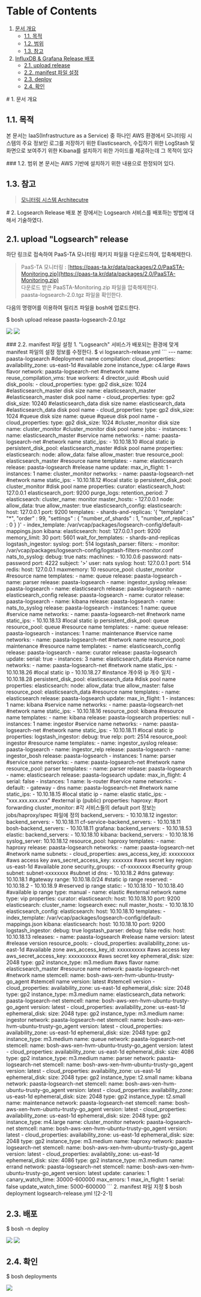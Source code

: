 # Table of Contents

1. [문서 개요](paas-ta-logsearch-aws-_v1.0.md#1)
   * [1.1. 목적](paas-ta-logsearch-aws-_v1.0.md#2)
   * [1.2. 범위](paas-ta-logsearch-aws-_v1.0.md#3)
   * [1.3. 참고](paas-ta-logsearch-aws-_v1.0.md#4)
2. [InfluxDB & Grafana Release 배포](paas-ta-logsearch-aws-_v1.0.md#5)
   * [2.1.  upload release](paas-ta-logsearch-aws-_v1.0.md#6)
   * [2.2.  manifest 파일 설정](paas-ta-logsearch-aws-_v1.0.md#7)
   * [2.3.  deploy](paas-ta-logsearch-aws-_v1.0.md#8)
   * [2.4.  확인](paas-ta-logsearch-aws-_v1.0.md#9)

 \# 1. 문서 개요

## 1.1. 목적

본 문서는 IaaS\(Infrastructure as a Service\) 중 하나인 AWS 환경에서 모니터링 시스템의 주요 정보인 로그를 저장하기 위한 Elasticsearch, 수집하기 위한 LogStash 및 화면으로 보여주기 위한 Kibana를 설치하기 위한 가이드를 제공하는데 그 목적이 있다

 \#\#\# 1.2. 범위 본 문서는 AWS 기반에 설치하기 위한 내용으로 한정되어 있다.

## 1.3. 참고

> [모니터링 시스템 Architecutre](https://github.com/OpenPaaSRnD/Documents-PaaSTA-2.0/blob/master/Use-Guide/PaaS-TA%20%EB%AA%A8%EB%8B%88%ED%84%B0%EB%A7%81%20%EC%8B%9C%EC%8A%A4%ED%85%9C%20Architecture.md)

 \# 2. Logsearch Release 배포 본 장에서는 Logsearch 서비스를 배포하는 방법에 대해서 기술하였다.

## 2.1.  upload "Logsearch" release

하단 링크로 접속하여 PaaS-TA 모니터링 패키지 파일을 다운로드하여, 압축해제한다.

> PaaS-TA 모니터링 : [https://paas-ta.kr/data/packages/2.0/PaaSTA-Monitoring.zip](https://paas-ta.kr/data/packages/2.0/PaaSTA-Monitoring.zip)   
>  다운로드 받은 PaaSTA-Monitoring.zip 파일을 압축해제한다.   
>  paasta-logsearch-2.0.tgz 파일을 확인한다.

다음의 명령어를 이용하여 릴리즈 파일을 bosh에 업로드한다.

$ bosh upload release paasta-logsearch-2.0.tgz

![](../../../.gitbook/assets/2-1-1%20%2823%29.png) ![](../../../.gitbook/assets/2-1-2%20%2815%29.png)

 \#\#\# 2.2. manifest 파일 설정 1. "Logsearch" 서비스가 배포되는 환경에 맞게 manifest 파일의 설정 정보를 수정한다. $ vi logsearch-release.yml \`\`\` --- name: paasta-logsearch \#deployment name compilation: cloud\_properties: availability\_zone: us-east-1d \#available zone instance\_type: c4.large \#aws flavor network: paasta-logsearch-net \#network name reuse\_compilation\_vms: true workers: 4 director\_uuid:  \#bosh uuid disk\_pools: - cloud\_properties: type: gp2 disk\_size: 1024 \#elasticsearch\_master disk size name: elasticsearch\_master \#elasticsearch\_master disk pool name - cloud\_properties: type: gp2 disk\_size: 10240 \#elasticsearch\_data disk size name: elasticsearch\_data \#elasticsearch\_data disk pool name - cloud\_properties: type: gp2 disk\_size: 1024 \#queue disk size name: queue \#queue disk pool name - cloud\_properties: type: gp2 disk\_size: 1024 \#cluster\_monitor disk size name: cluster\_monitor \#cluster\_monitor disk pool name jobs: - instances: 1 name: elasticsearch\_master \#service name networks: - name: paasta-logsearch-net \#network name static\_ips: - 10.10.18.10 \#local static ip persistent\_disk\_pool: elasticsearch\_master \#disk pool name properties: elasticsearch: node: allow\_data: false allow\_master: true resource\_pool: elasticsearch\_master \#resource name templates: - name: elasticsearch release: paasta-logsearch \#release name update: max\_in\_flight: 1 - instances: 1 name: cluster\_monitor networks: - name: paasta-logsearch-net \#network name static\_ips: - 10.10.18.12 \#local static ip persistent\_disk\_pool: cluster\_monitor \#disk pool name properties: curator: elasticsearch\_host: 127.0.0.1 elasticsearch\_port: 9200 purge\_logs: retention\_period: 7 elasticsearch: cluster\_name: monitor master\_hosts: - 127.0.0.1 node: allow\_data: true allow\_master: true elasticsearch\_config: elasticsearch: host: 127.0.0.1 port: 9200 templates: - shards-and-replicas: '{ "template" : "\*", "order" : 99, "settings" : { "number\_of\_shards" : 1, "number\_of\_replicas" : 0 } }' - index\_template: /var/vcap/packages/logsearch-config/default-mappings.json kibana: elasticsearch: host: 127.0.0.1 port: 9200 memory\_limit: 30 port: 5601 wait\_for\_templates: - shards-and-replicas logstash\_ingestor: syslog: port: 514 logstash\_parser: filters: - monitor: /var/vcap/packages/logsearch-config/logstash-filters-monitor.conf nats\_to\_syslog: debug: true nats: machines: - 10.10.0.6 password: nats-password port: 4222 subject: '&gt;' user: nats syslog: host: 127.0.0.1 port: 514 redis: host: 127.0.0.1 maxmemory: 10 resource\_pool: cluster\_monitor \#resource name templates: - name: queue release: paasta-logsearch - name: parser release: paasta-logsearch - name: ingestor\_syslog release: paasta-logsearch - name: elasticsearch release: paasta-logsearch - name: elasticsearch\_config release: paasta-logsearch - name: curator release: paasta-logsearch - name: kibana release: paasta-logsearch - name: nats\_to\_syslog release: paasta-logsearch - instances: 1 name: queue \#service name networks: - name: paasta-logsearch-net \#network name static\_ips: - 10.10.18.13 \#local static ip persistent\_disk\_pool: queue resource\_pool: queue \#resource name templates: - name: queue release: paasta-logsearch - instances: 1 name: maintenance \#service name networks: - name: paasta-logsearch-net \#network name resource\_pool: maintenance \#resource name templates: - name: elasticsearch\_config release: paasta-logsearch - name: curator release: paasta-logsearch update: serial: true - instances: 3 name: elasticsearch\_data \#service name networks: - name: paasta-logsearch-net \#network name static\_ips: - 10.10.18.26 \#local static ip - 10.10.18.27 \#instance 개수와 ip 개수 일치 - 10.10.18.28 persistent\_disk\_pool: elasticsearch\_data \#disk pool name properties: elasticsearch: node: allow\_data: true allow\_master: false resource\_pool: elasticsearch\_data \#resource name templates: - name: elasticsearch release: paasta-logsearch update: max\_in\_flight: 1 - instances: 1 name: kibana \#service name networks: - name: paasta-logsearch-net \#network name static\_ips: - 10.10.18.16 resource\_pool: kibana \#resource name templates: - name: kibana release: paasta-logsearch properties: null - instances: 1 name: ingestor \#service name networks: - name: paasta-logsearch-net \#network name static\_ips: - 10.10.18.11 \#local static ip properties: logstash\_ingestor: debug: true relp: port: 2514 resource\_pool: ingestor \#resource name templates: - name: ingestor\_syslog release: paasta-logsearch - name: ingestor\_relp release: paasta-logsearch - name: ingestor\_bosh release: paasta-logsearch - instances: 1 name: parser \#service name networks: - name: paasta-logsearch-net \#network name resource\_pool: parser templates: - name: parser release: paasta-logsearch - name: elasticsearch release: paasta-logsearch update: max\_in\_flight: 4 serial: false - instances: 1 name: ls-router \#service name networks: - default: - gateway - dns name: paasta-logsearch-net \#network name static\_ips: - 10.10.18.15 \#local static ip - name: elastic static\_ips: - "xxx.xxx.xxx.xxx" \#external ip \(public\) properties: haproxy: \#port forwarding cluster\_monitor: \#각 서비스들의 default port 정보는 jobs/haproxy/spec 파일에 정의 backend\_servers: - 10.10.18.12 ingestor: backend\_servers: - 10.10.18.11 cf-service-backend\_servers: - 10.10.18.11 bosh-backend\_servers: - 10.10.18.11 grafana: backend\_servers: - 10.10.18.53 elastic: backend\_servers: - 10.10.18.10 kibana: backend\_servers: - 10.10.18.16 syslog\_server: 10.10.18.12 resource\_pool: haproxy templates: - name: haproxy release: paasta-logsearch networks: - name: paasta-logsearch-net \#network name subnets: - cloud\_properties: aws\_access\_key\_id: xxxxxxxxx \#aws access key aws\_secret\_access\_key: xxxxxxx \#aws secret key region: us-east-1d \#available zone security\_groups: - cf-xxxxxxxx \#security group subnet: subnet-xxxxxxxx \#subnet id dns: - 10.10.18.2 \#dns gateway: 10.10.18.1 \#gateway range: 10.10.18.0/24 \#static ip range reserved: - 10.10.18.2 - 10.10.18.9 \#reserved ip range static: - 10.10.18.10 - 10.10.18.40 \#available ip range type: manual - name: elastic \#external network name type: vip properties: curator: elasticsearch: host: 10.10.18.10 port: 9200 elasticsearch: cluster\_name: logsearch exec: null master\_hosts: - 10.10.18.10 elasticsearch\_config: elasticsearch: host: 10.10.18.10 templates: - index\_template: /var/vcap/packages/logsearch-config/default-mappings.json kibana: elasticsearch: host: 10.10.18.10 port: 9200 logstash\_ingestor: debug: true logstash\_parser: debug: false redis: host: 10.10.18.13 releases: - name: paasta-logsearch \#release name version: latest \#release version resource\_pools: - cloud\_properties: availability\_zone: us-east-1d \#available zone aws\_access\_key\_id: xxxxxxxxxx \#aws access key aws\_secret\_access\_key: xxxxxxxxxx \#aws secret key ephemeral\_disk: size: 2048 type: gp2 instance\_type: m3.medium \#aws flavor name: elasticsearch\_master \#resource name network: paasta-logsearch-net \#network name stemcell: name: bosh-aws-xen-hvm-ubuntu-trusty-go\_agent \#stemcell name version: latest \#stemcell version - cloud\_properties: availability\_zone: us-east-1d ephemeral\_disk: size: 2048 type: gp2 instance\_type: m3.medium name: elasticsearch\_data network: paasta-logsearch-net stemcell: name: bosh-aws-xen-hvm-ubuntu-trusty-go\_agent version: latest - cloud\_properties: availability\_zone: us-east-1d ephemeral\_disk: size: 2048 type: gp2 instance\_type: m3.medium name: ingestor network: paasta-logsearch-net stemcell: name: bosh-aws-xen-hvm-ubuntu-trusty-go\_agent version: latest - cloud\_properties: availability\_zone: us-east-1d ephemeral\_disk: size: 2048 type: gp2 instance\_type: m3.medium name: queue network: paasta-logsearch-net stemcell: name: bosh-aws-xen-hvm-ubuntu-trusty-go\_agent version: latest - cloud\_properties: availability\_zone: us-east-1d ephemeral\_disk: size: 4086 type: gp2 instance\_type: m3.medium name: parser network: paasta-logsearch-net stemcell: name: bosh-aws-xen-hvm-ubuntu-trusty-go\_agent version: latest - cloud\_properties: availability\_zone: us-east-1d ephemeral\_disk: size: 2048 type: gp2 instance\_type: t2.small name: kibana network: paasta-logsearch-net stemcell: name: bosh-aws-xen-hvm-ubuntu-trusty-go\_agent version: latest - cloud\_properties: availability\_zone: us-east-1d ephemeral\_disk: size: 2048 type: gp2 instance\_type: t2.small name: maintenance network: paasta-logsearch-net stemcell: name: bosh-aws-xen-hvm-ubuntu-trusty-go\_agent version: latest - cloud\_properties: availability\_zone: us-east-1d ephemeral\_disk: size: 2048 type: gp2 instance\_type: m4.large name: cluster\_monitor network: paasta-logsearch-net stemcell: name: bosh-aws-xen-hvm-ubuntu-trusty-go\_agent version: latest - cloud\_properties: availability\_zone: us-east-1d ephemeral\_disk: size: 2048 type: gp2 instance\_type: m3.medium name: haproxy network: paasta-logsearch-net stemcell: name: bosh-aws-xen-hvm-ubuntu-trusty-go\_agent version: latest - cloud\_properties: availabtily\_zone: us-east-1d ephemeral\_disk: size: 4086 type: gp2 instance\_type: m3.medium name: errand network: paasta-logsearch-net stemcell: name: bosh-aws-xen-hvm-ubuntu-trusty-go\_agent version: latest update: canaries: 1 canary\_watch\_time: 30000-600000 max\_errors: 1 max\_in\_flight: 1 serial: false update\_watch\_time: 5000-600000 \`\`\` 2. manifest 파일 지정 $ bosh deployment logsearch-release.yml !\[2-2-1\]

## 2.3.  배포

$ bosh -n deploy

![](../../../.gitbook/assets/2-3-1%20%2828%29.png) ![](../../../.gitbook/assets/2-3-2%20%2813%29.png)

## 2.4.  확인

$ bosh deployments

![](../../../.gitbook/assets/2-4-1%20%2815%29.png)

